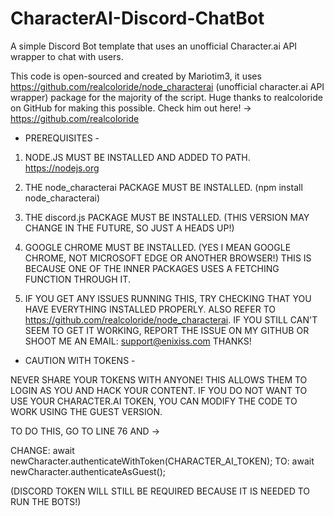 # CharacterAI-Discord-ChatBot
A simple Discord Bot template that uses an unofficial Character.ai API wrapper to chat with users.

This code is open-sourced and created by Mariotim3, it uses https://github.com/realcoloride/node_characterai (unofficial character.ai API wrapper) package for the majority of the script. 
Huge thanks to realcoloride on GitHub for making this possible.
Check him out here! -> https://github.com/realcoloride

- PREREQUISITES -

1. NODE.JS MUST BE INSTALLED AND ADDED TO PATH. https://nodejs.org
2. THE node_characterai PACKAGE MUST BE INSTALLED. (npm install node_characterai)
3. THE discord.js PACKAGE MUST BE INSTALLED. (THIS VERSION MAY CHANGE IN THE FUTURE, SO JUST A HEADS UP!)
4. GOOGLE CHROME MUST BE INSTALLED. (YES I MEAN GOOGLE CHROME, NOT MICROSOFT EDGE OR ANOTHER BROWSER!) THIS IS BECAUSE ONE OF THE INNER PACKAGES USES A FETCHING FUNCTION THROUGH IT.

5. IF YOU GET ANY ISSUES RUNNING THIS, TRY CHECKING THAT YOU HAVE EVERYTHING INSTALLED PROPERLY. ALSO REFER TO https://github.com/realcoloride/node_characterai.
IF YOU STILL CAN'T SEEM TO GET IT WORKING, REPORT THE ISSUE ON MY GITHUB OR SHOOT ME AN EMAIL: support@enixiss.com
THANKS!


- CAUTION WITH TOKENS -

NEVER SHARE YOUR TOKENS WITH ANYONE! THIS ALLOWS THEM TO LOGIN AS YOU AND HACK YOUR CONTENT.
IF YOU DO NOT WANT TO USE YOUR CHARACTER.AI TOKEN, YOU CAN MODIFY THE CODE TO WORK USING THE GUEST VERSION.

TO DO THIS, GO TO LINE 76 AND ->

CHANGE: await newCharacter.authenticateWithToken(CHARACTER_AI_TOKEN); 
TO: await newCharacter.authenticateAsGuest();

(DISCORD TOKEN WILL STILL BE REQUIRED BECAUSE IT IS NEEDED TO RUN THE BOTS!)

